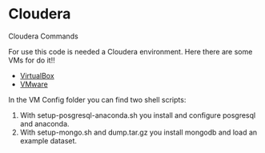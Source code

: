 # Cloudera
Cloudera Commands

For use this code is needed a Cloudera environment. Here there are some VMs for do it!!

- <a href="https://downloads.cloudera.com/demo_vm/virtualbox/cloudera-quickstart-vm-5.4.2-0-virtualbox.zip">VirtualBox</a>
- <a href="https://downloads.cloudera.com/demo_vm/vmware/cloudera-quickstart-vm-5.4.2-0-vmware.zip">VMware</a> 

In the VM Config folder you can find two shell scripts:

1. With setup-posgresql-anaconda.sh you install and configure posgresql and anaconda.
2. With setup-mongo.sh and dump.tar.gz you install mongodb and load an example dataset.

